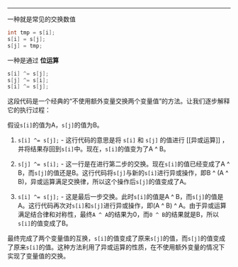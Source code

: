 ***

一种就是常见的交换数值

```cpp
int tmp = s[i];
s[i] = s[j];
s[j] = tmp;
```

一种是通过 **位运算**

```cpp
s[i] ^= s[j];
s[j] ^= s[i];
s[i] ^= s[j];
```

这段代码是一个经典的“不使用额外变量交换两个变量值”的方法。让我们逐步解释它的执行过程：

假设`s[i]`的值为A，`s[j]`的值为B。

1. `s[i] ^= s[j];` - 这行代码的意思是将 `s[i]` 和 `s[j]` 的值进行 [[异或运算]] ，并将结果存回到`s[i]`中。现在，`s[i]`的值变为了A ^ B。

2. `s[j] ^= s[i];` - 这一行是在进行第二步的交换。现在`s[i]`的值已经变成了A ^ B，而`s[j]`的值还是B。这行代码将`s[j]`与新的`s[i]`进行异或操作，即B ^ (A ^ B)，异或运算满足交换律，所以这个操作后`s[j]`的值变成了A。

3. `s[i] ^= s[j];` - 这是最后一步交换。此时`s[i]`的值是A ^ B，而`s[j]`的值是A。这行代码再次对`s[i]`和`s[j]`进行异或操作，即(A ^ B) ^ A。由于异或运算满足结合律和对称性，最终`A ^ A`的结果为0，而`0 ^ B`的结果就是B，所以`s[i]`的值变成了B。

最终完成了两个变量值的互换，`s[i]`的值变成了原来`s[j]`的值，而`s[j]`的值变成了原来`s[i]`的值。这种方法利用了异或运算的性质，在不使用额外变量的情况下实现了变量值的交换。